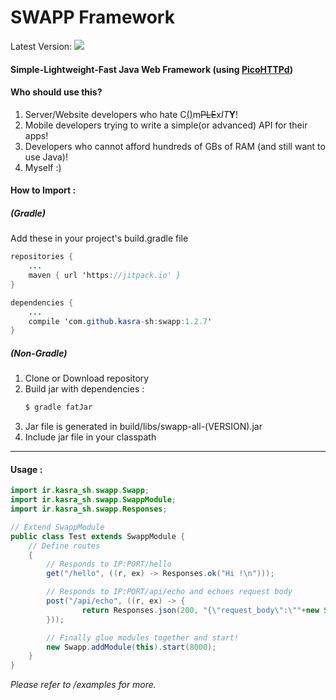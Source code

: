 # SWAPP Framework
Latest Version: [![](https://jitpack.io/v/kasra-sh/swapp.svg)](https://jitpack.io/#kasra-sh/swapp)
#### Simple-Lightweight-Fast Java Web Framework (using [PicoHTTPd](https://github.com/kasra-sh/picohttpd.git))
#### Who should use this?
1. Server/Website developers who hate C<u>()</u>m<s>PLE</s>x<i>IT</i><b>Y</b>!
2. Mobile developers trying to write a simple(or advanced) API for their apps!
3. Developers who cannot afford hundreds of GBs of RAM (and still want to use Java)!
4. Myself :)
#### How to Import :
##### (Gradle)
Add these in your project's build.gradle file
```java
repositories {
	...
	maven { url 'https://jitpack.io' }
}
```
```java
dependencies {
	...
	compile 'com.github.kasra-sh:swapp:1.2.7'
}
```

##### (Non-Gradle)
1. Clone or Download repository
2. Build jar with dependencies :
    ```bash
    $ gradle fatJar
    ```
3. Jar file is generated in build/libs/swapp-all-(VERSION).jar
4. Include jar file in your classpath
---
#### Usage :
```java
import ir.kasra_sh.swapp.Swapp;
import ir.kasra_sh.swapp.SwappModule;
import ir.kasra_sh.swapp.Responses;

// Extend SwappModule
public class Test extends SwappModule {
    // Define routes
    {
        // Responds to IP:PORT/hello
        get("/hello", ((r, ex) -> Responses.ok("Hi !\n")));

        // Responds to IP:PORT/api/echo and echoes request body
        post("/api/echo", ((r, ex) -> {
                return Responses.json(200, "{\"request_body\":\""+new String(r.getBody())+"\"}");
        }));

        // Finally glue modules together and start!
        new Swapp.addModule(this).start(8000);
    }
}
```
<i>Please refer to /examples for more.</i>